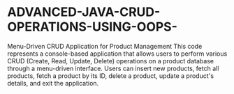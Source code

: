 # ADVANCED-JAVA-CRUD-OPERATIONS-USING-OOPS-
Menu-Driven CRUD Application for Product Management
This code represents a console-based application that allows users to perform various CRUD (Create, Read, Update, Delete) operations on a product database through a menu-driven interface. Users can insert new products, fetch all products, fetch a product by its ID, delete a product, update a product's details, and exit the application.
